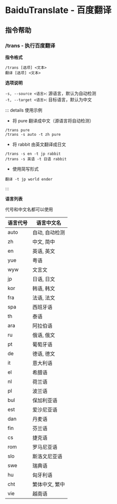 <VersionOutdated />

# BaiduTranslate - 百度翻译

## 指令帮助

### /trans - 执行百度翻译

**指令格式**

```
/trans [选项] <文本>
翻译 [选项] <文本>
```

**选项说明**

`-s, --source <语言>`: 源语言，默认为自动检测  
`-t, --target <语言>`: 目标语言，默认为中文

::: details 使用示例
- 将 pure 翻译成中文（源语言将自动检测）
```
/trans pure
/trans -s auto -t zh pure
```
- 将 rabbit 由英文翻译成日文
```
/trans -s en -t jp rabbit
/trans -s 英语 -t 日语 rabbit
```
- 使用简写形式
```
翻译 -t jp world ender
```
:::

**语言列表**

代号和中文名都可以使用

| 语言代号 | 语言中文名 |
|------|--------------|
| auto | 自动, 自动检测  |
| zh   | 中文, 简中  |
| en   | 英语, 英文  |
| yue  | 粤语  |
| wyw  | 文言文  |
| jp   | 日语, 日文  |
| kor  | 韩语, 韩文  |
| fra  | 法语, 法文  |
| spa  | 西班牙语  |
| th   | 泰语  |
| ara  | 阿拉伯语  |
| ru   | 俄语, 俄文  |
| pt   | 葡萄牙语  |
| de   | 德语, 德文  |
| it   | 意大利语  |
| el   | 希腊语  |
| nl   | 荷兰语  |
| pl   | 波兰语  |
| bul  | 保加利亚语  |
| est  | 爱沙尼亚语  |
| dan  | 丹麦语  |
| fin  | 芬兰语  |
| cs   | 捷克语  |
| rom  | 罗马尼亚语  |
| slo  | 斯洛文尼亚语  |
| swe  | 瑞典语  |
| hu   | 匈牙利语  |
| cht  | 繁体中文, 繁中  |
| vie  | 越南语 |